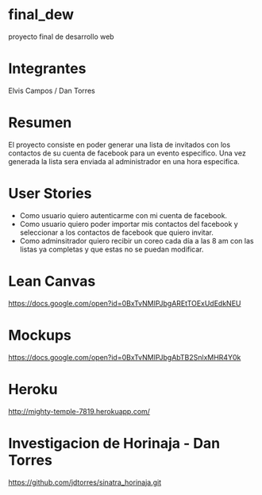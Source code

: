 final_dew
================
proyecto final de desarrollo web

Integrantes
================
Elvis Campos / 
Dan Torres

Resumen
================
El proyecto consiste en poder generar una lista de invitados con los contactos de su cuenta
de facebook para un evento especifico. Una vez generada la lista sera enviada al administrador en una hora especifica.

User Stories
================
- Como usuario quiero autenticarme con mi cuenta de facebook.
- Como usuario quiero poder importar mis contactos del facebook y seleccionar a los contactos de facebook que quiero invitar.
- Como adminsitrador quiero recibir un coreo cada día a las 8 am con las listas ya completas y que estas no se puedan modificar.

Lean Canvas
================
https://docs.google.com/open?id=0BxTvNMlPJbgAREtTOExUdEdkNEU

Mockups
================
https://docs.google.com/open?id=0BxTvNMlPJbgAbTB2SnlxMHR4Y0k

Heroku
================
http://mighty-temple-7819.herokuapp.com/

Investigacion de Horinaja - Dan Torres
================================================
https://github.com/jdtorres/sinatra_horinaja.git
